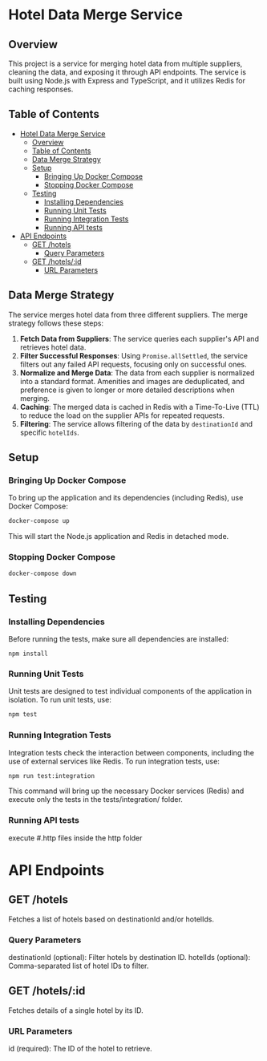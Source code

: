 # Hotel Data Merge Service

## Overview

This project is a service for merging hotel data from multiple suppliers, cleaning the data, and exposing it through API endpoints. The service is built using Node.js with Express and TypeScript, and it utilizes Redis for caching responses.

## Table of Contents

- [Hotel Data Merge Service](#hotel-data-merge-service)
  - [Overview](#overview)
  - [Table of Contents](#table-of-contents)
  - [Data Merge Strategy](#data-merge-strategy)
  - [Setup](#setup)
    - [Bringing Up Docker Compose](#bringing-up-docker-compose)
    - [Stopping Docker Compose](#stopping-docker-compose)
  - [Testing](#testing)
    - [Installing Dependencies](#installing-dependencies)
    - [Running Unit Tests](#running-unit-tests)
    - [Running Integration Tests](#running-integration-tests)
    - [Running API tests](#running-api-tests)
- [API Endpoints](#api-endpoints)
  - [GET /hotels](#get-hotels)
    - [Query Parameters](#query-parameters)
  - [GET /hotels/:id](#get-hotelsid)
    - [URL Parameters](#url-parameters)

## Data Merge Strategy

The service merges hotel data from three different suppliers. The merge strategy follows these steps:

1. **Fetch Data from Suppliers**: The service queries each supplier's API and retrieves hotel data.
2. **Filter Successful Responses**: Using `Promise.allSettled`, the service filters out any failed API requests, focusing only on successful ones.
3. **Normalize and Merge Data**: The data from each supplier is normalized into a standard format. Amenities and images are deduplicated, and preference is given to longer or more detailed descriptions when merging.
4. **Caching**: The merged data is cached in Redis with a Time-To-Live (TTL) to reduce the load on the supplier APIs for repeated requests.
5. **Filtering**: The service allows filtering of the data by `destinationId` and specific `hotelIds`.

## Setup

### Bringing Up Docker Compose

To bring up the application and its dependencies (including Redis), use Docker Compose:

```bash
docker-compose up
```

This will start the Node.js application and Redis in detached mode.

### Stopping Docker Compose

```bash
docker-compose down
```

## Testing
### Installing Dependencies
Before running the tests, make sure all dependencies are installed:
```
npm install
```

### Running Unit Tests
Unit tests are designed to test individual components of the application in isolation. To run unit tests, use:

```bash
npm test
```

### Running Integration Tests
Integration tests check the interaction between components, including the use of external services like Redis. To run integration tests, use:

```bash
npm run test:integration
```
This command will bring up the necessary Docker services (Redis) and execute only the tests in the tests/integration/ folder.

### Running API tests
execute #.http files inside the http folder

# API Endpoints
## GET /hotels
Fetches a list of hotels based on destinationId and/or hotelIds.

### Query Parameters
destinationId (optional): Filter hotels by destination ID.
hotelIds (optional): Comma-separated list of hotel IDs to filter.

## GET /hotels/:id
Fetches details of a single hotel by its ID.

### URL Parameters
id (required): The ID of the hotel to retrieve.
